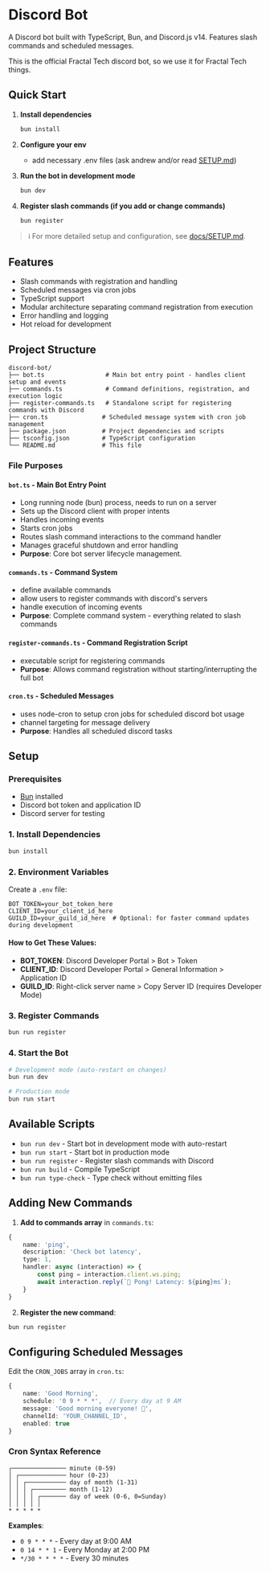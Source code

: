 # Discord Bot

A Discord bot built with TypeScript, Bun, and Discord.js v14. Features slash commands and scheduled messages.

This is the official Fractal Tech discord bot, so we use it for Fractal Tech things.

## Quick Start

1. **Install dependencies**
   ```bash
   bun install
   ```

2. **Configure your env**
   - add necessary .env files (ask andrew and/or read [SETUP.md](./docs/SETUP.md))

3. **Run the bot in development mode**
   ```bash
   bun dev
   ```

4. **Register slash commands (if you add or change commands)**
   ```bash
   bun register
   ```

> ℹ️ For more detailed setup and configuration, see [docs/SETUP.md](docs/SETUP.md).

## Features

- Slash commands with registration and handling
- Scheduled messages via cron jobs
- TypeScript support
- Modular architecture separating command registration from execution
- Error handling and logging
- Hot reload for development

## Project Structure

```
discord-bot/
├── bot.ts                 # Main bot entry point - handles client setup and events
├── commands.ts            # Command definitions, registration, and execution logic
├── register-commands.ts   # Standalone script for registering commands with Discord
├── cron.ts               # Scheduled message system with cron job management
├── package.json          # Project dependencies and scripts
├── tsconfig.json         # TypeScript configuration
└── README.md             # This file
```

### File Purposes

#### `bot.ts` - Main Bot Entry Point
- Long running node (bun) process, needs to run on a server
- Sets up the Discord client with proper intents
- Handles incoming events
- Starts cron jobs
- Routes slash command interactions to the command handler
- Manages graceful shutdown and error handling
- **Purpose**: Core bot server lifecycle management.

#### `commands.ts` - Command System
- define available commands
- allow users to register commands with discord's servers
- handle execution of incoming events
- **Purpose**: Complete command system - everything related to slash commands

#### `register-commands.ts` - Command Registration Script
- executable script for registering commands
- **Purpose**: Allows command registration without starting/interrupting the full bot

#### `cron.ts` - Scheduled Messages
- uses node-cron to setup cron jobs for scheduled discord bot usage
- channel targeting for message delivery
- **Purpose**: Handles all scheduled discord tasks

## Setup

### Prerequisites
- [Bun](https://bun.sh) installed
- Discord bot token and application ID
- Discord server for testing

### 1. Install Dependencies
```bash
bun install
```

### 2. Environment Variables
Create a `.env` file:
```env
BOT_TOKEN=your_bot_token_here
CLIENT_ID=your_client_id_here
GUILD_ID=your_guild_id_here  # Optional: for faster command updates during development
```

#### How to Get These Values:
- **BOT_TOKEN**: Discord Developer Portal > Bot > Token
- **CLIENT_ID**: Discord Developer Portal > General Information > Application ID  
- **GUILD_ID**: Right-click server name > Copy Server ID (requires Developer Mode)

### 3. Register Commands
```bash
bun run register
```

### 4. Start the Bot
```bash
# Development mode (auto-restart on changes)
bun run dev

# Production mode
bun run start
```

## Available Scripts

- `bun run dev` - Start bot in development mode with auto-restart
- `bun run start` - Start bot in production mode
- `bun run register` - Register slash commands with Discord
- `bun run build` - Compile TypeScript
- `bun run type-check` - Type check without emitting files

## Adding New Commands

1. **Add to commands array** in `commands.ts`:
```typescript
{
    name: 'ping',
    description: 'Check bot latency',
    type: 1,
    handler: async (interaction) => {
        const ping = interaction.client.ws.ping;
        await interaction.reply(`🏓 Pong! Latency: ${ping}ms`);
    }
}
```

2. **Register the new command**:
```bash
bun run register
```

## Configuring Scheduled Messages

Edit the `CRON_JOBS` array in `cron.ts`:

```typescript
{
    name: 'Good Morning',
    schedule: '0 9 * * *',  // Every day at 9 AM
    message: 'Good morning everyone! 🌅',
    channelId: 'YOUR_CHANNEL_ID',
    enabled: true
}
```

### Cron Syntax Reference
```
┌─────────────── minute (0-59)
│ ┌───────────── hour (0-23)  
│ │ ┌─────────── day of month (1-31)
│ │ │ ┌───────── month (1-12)
│ │ │ │ ┌─────── day of week (0-6, 0=Sunday)
│ │ │ │ │
* * * * *
```

**Examples**:
- `0 9 * * *` - Every day at 9:00 AM
- `0 14 * * 1` - Every Monday at 2:00 PM  
- `*/30 * * * *` - Every 30 minutes